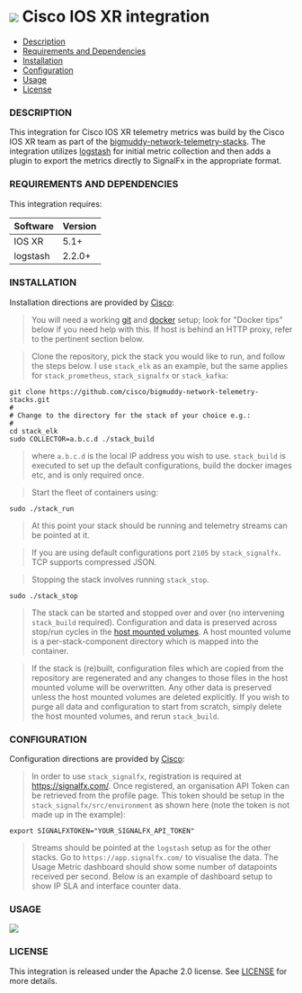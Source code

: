 # ![](https://github.com/signalfx/integrations/blob/master/logstash-ciscoxr/img/integrations_ciscoiosxr.png) Cisco IOS XR integration

- [Description](#description)
- [Requirements and Dependencies](#requirements-and-dependencies)
- [Installation](#installation)
- [Configuration](#configuration)
- [Usage](#usage)
- [License](#license)

### DESCRIPTION

This integration for Cisco IOS XR telemetry metrics was build by the Cisco IOS XR team as part of the <a target="_blank" href="https://github.com/cisco/bigmuddy-network-telemetry-stacks">bigmuddy-network-telemetry-stacks</a>. The integration utilizes <a target="_blank" href="https://www.elastic.co/products/logstash">logstash</a> for initial metric collection and then adds a plugin to export the metrics directly to SignalFx in the appropriate format.

### REQUIREMENTS AND DEPENDENCIES

This integration requires:

| Software          | Version        |
|-------------------|----------------|
| IOS XR | 5.1+ |
| logstash | 2.2.0+ |

### INSTALLATION

Installation directions are provided by <a target="_blank" href="https://github.com/cisco/bigmuddy-network-telemetry-stacks">Cisco</a>:

>You will need a working <a target="_blank" href="https://git-scm.com/book/en/v2/Getting-Started-Installing-Git">git</a> and <a target="_blank" href="https://docs.docker.com/installation/">docker</a> setup; look for "Docker tips" below if you need help with this. If host is behind an HTTP proxy, refer to the pertinent section below.

>Clone the repository, pick the stack you would like to run, and follow the steps below. I use `stack_elk` as an example, but the same applies for `stack_prometheus`, `stack_signalfx` or `stack_kafka`:

```
git clone https://github.com/cisco/bigmuddy-network-telemetry-stacks.git
#
# Change to the directory for the stack of your choice e.g.:
#
cd stack_elk
sudo COLLECTOR=a.b.c.d ./stack_build
```

>where `a.b.c.d` is the local IP address you wish to use. `stack_build` is executed to set up the default configurations, build the docker images etc, and is only required once.

>Start the fleet of containers using:

```
sudo ./stack_run
```

>At this point your stack should be running and telemetry streams can be pointed at it.

>If you are using default configurations port `2105` by `stack_signalfx`. TCP supports compressed JSON.

>Stopping the stack involves running `stack_stop`.

```
sudo ./stack_stop
```

>The stack can be started and stopped over and over (no intervening `stack_build` required). Configuration and data is preserved across stop/run cycles in the <a target="_blank" href="https://docs.docker.com/userguide/dockervolumes/">host mounted volumes</a>. A host mounted volume is a  per-stack-component directory which is mapped into the container.

>If the stack is (re)built, configuration files which are copied from the repository are regenerated and any changes to those files in the host mounted volume will be overwritten. Any other data is preserved unless the host mounted volumes are deleted explicitly. If you wish to purge all data and configuration to start from scratch, simply delete the host mounted volumes, and rerun `stack_build`.


### CONFIGURATION

Configuration directions are provided by <a target="_blank" href="https://github.com/cisco/bigmuddy-network-telemetry-stacks">Cisco</a>:

>In order to use `stack_signalfx`, registration is required at https://signalfx.com/. Once registered, an organisation API Token can be retrieved from the profile page. This token should be setup in the `stack_signalfx/src/environment` as shown here (note the token is not made up in the example):

```
export SIGNALFXTOKEN="YOUR_SIGNALFX_API_TOKEN"
```

>Streams should be pointed at the `logstash` setup as for the other stacks. Go to `https://app.signalfx.com/` to visualise the data. The Usage Metric dashboard should show some number of datapoints received per second. Below is an example of dashboard setup to show IP SLA and interface counter data.

### USAGE

![](https://github.com/signalfx/integrations/blob/master/logstash-ciscoxr/img/signalfxjitter.png)

### LICENSE

This integration is released under the Apache 2.0 license. See [LICENSE](./LICENSE) for more details.
